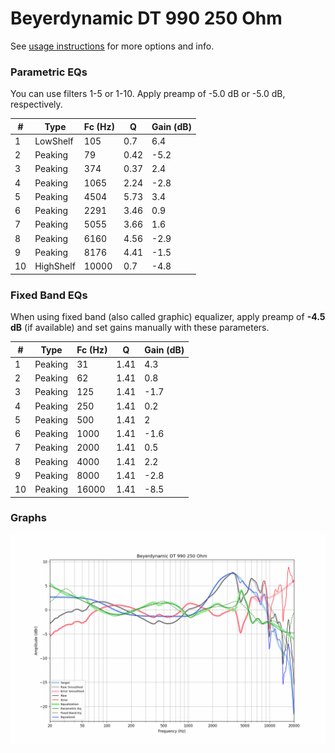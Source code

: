 # Beyerdynamic DT 990 250 Ohm
See [usage instructions](https://github.com/jaakkopasanen/AutoEq#usage) for more options and info.

### Parametric EQs
You can use filters 1-5 or 1-10. Apply preamp of -5.0 dB or -5.0 dB, respectively.

|   # | Type      |   Fc (Hz) |    Q |   Gain (dB) |
|-----|-----------|-----------|------|-------------|
|   1 | LowShelf  |       105 | 0.7  |         6.4 |
|   2 | Peaking   |        79 | 0.42 |        -5.2 |
|   3 | Peaking   |       374 | 0.37 |         2.4 |
|   4 | Peaking   |      1065 | 2.24 |        -2.8 |
|   5 | Peaking   |      4504 | 5.73 |         3.4 |
|   6 | Peaking   |      2291 | 3.46 |         0.9 |
|   7 | Peaking   |      5055 | 3.66 |         1.6 |
|   8 | Peaking   |      6160 | 4.56 |        -2.9 |
|   9 | Peaking   |      8176 | 4.41 |        -1.5 |
|  10 | HighShelf |     10000 | 0.7  |        -4.8 |

### Fixed Band EQs
When using fixed band (also called graphic) equalizer, apply preamp of **-4.5 dB** (if available) and set gains manually with these parameters.

|   # | Type    |   Fc (Hz) |    Q |   Gain (dB) |
|-----|---------|-----------|------|-------------|
|   1 | Peaking |        31 | 1.41 |         4.3 |
|   2 | Peaking |        62 | 1.41 |         0.8 |
|   3 | Peaking |       125 | 1.41 |        -1.7 |
|   4 | Peaking |       250 | 1.41 |         0.2 |
|   5 | Peaking |       500 | 1.41 |         2   |
|   6 | Peaking |      1000 | 1.41 |        -1.6 |
|   7 | Peaking |      2000 | 1.41 |         0.5 |
|   8 | Peaking |      4000 | 1.41 |         2.2 |
|   9 | Peaking |      8000 | 1.41 |        -2.8 |
|  10 | Peaking |     16000 | 1.41 |        -8.5 |

### Graphs
![](./Beyerdynamic%20DT%20990%20250%20Ohm.png)
